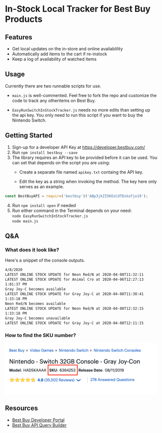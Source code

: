 # In-Stock Local Tracker for Best Buy Products

## Features
* Get local updates on the in-store and online availablility
* Automatically add items to the cart if re-instock
* Keep a log of availability of watched items

## Usage
Currently there are two runnable scripts for use.
* `main.js` is well-commented. Feel free to fork the repo and customize the code to track any otheritems on Best Buy.

* `EasyRunSwitchInStockTracker.js` needs no more edits than setting up the api key. You only need to run this script if you want to buy the Nintendo Switch.

## Getting Started
 1. Sign-up for a developer API Key at https://developer.bestbuy.com/
 2. Run `npm install bestbuy --save`
 3. The library requires an API key to be provided before it can be used. You can set that depends on the script you are using:
    * Create a separate file named `apikey.txt` containg the API key.<br>

    * Edit the key as a string when invoking the method. The key here only serves as an example.<br>
```Javascript
const BestBuyAPI = require('bestbuy')('ABp3jkZI5KOzCdTDzkofjo19');
```
  4. Run `npm install open` if needed
  5. Run either command in the Terminal depends on your need:<br>
  `node EasyRunSwitchInStockTracker.js`<br>
  `node main.js`

## Q&A
### What does it look like?

Here's a snippet of the console outputs.
```
4/8/2020
LATEST ONLINE STOCK UPDATE for Neon Red/N at 2020-04-08T11:32:11
LATEST ONLINE STOCK UPDATE for Animal Cro at 2020-04-06T12:27:13
1:01:37 PM
Gray Joy-C becomes available
LATEST ONLINE STOCK UPDATE for Gray Joy-C at 2020-04-08T11:30:41
1:33:18 PM
Neon Red/N becomes available
LATEST ONLINE STOCK UPDATE for Neon Red/N at 2020-04-08T12:32:15
1:33:18 PM
Gray Joy-C becomes unavailable
LATEST ONLINE STOCK UPDATE for Gray Joy-C at 2020-04-08T12:11:15
```

### How to find the SKU number?
![SKU example](https://github.com/dareg0/BestBuy-In-Stock-Local-Tracker/blob/master/skuScreeshot.png)

## Resources
 - [Best Buy Developer Portal](https://developer.bestbuy.com)
 - [Best Buy API Query Builder](https://github.com/BestBuyAPIs/bby-query-builder)
